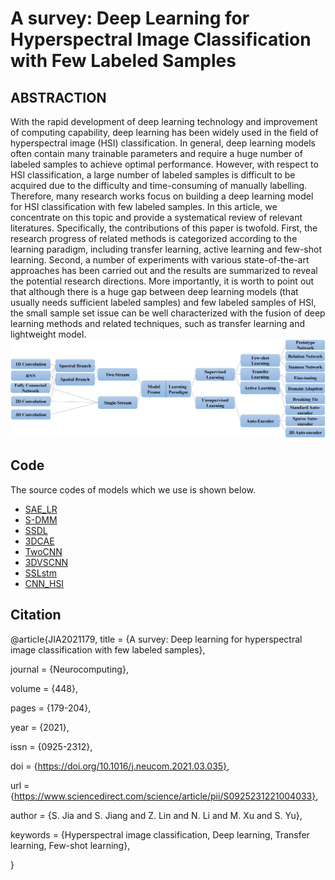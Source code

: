 # A survey: Deep Learning for Hyperspectral Image Classification with Few Labeled Samples
## ABSTRACTION 
With the rapid development of deep learning technology and improvement of computing capability, deep learning has been widely used in the field of hyperspectral image (HSI) classification. In general, deep learning models often contain many trainable parameters and require a huge number of labeled samples to achieve optimal performance. However, with respect to HSI classification, a large number of labeled samples is difficult to be acquired due to the difficulty and time-consuming of manually labelling. Therefore, many research works focus on building a deep learning model for HSI classification with few labeled samples. In this article, we concentrate on this topic and provide a systematical review of relevant literatures. Specifically, the contributions of this paper is twofold. First, the research progress of related methods is categorized according to the learning paradigm, including transfer learning, active learning and few-shot learning. Second, a number of experiments with various state-of-the-art approaches has been carried out and the results are summarized to reveal the potential research directions. More importantly, it is worth to point out that although there is a huge gap between deep learning models (that usually needs sufficient labeled samples) and few labeled samples of HSI, the small sample set issue can be well characterized with the fusion of deep learning methods and related techniques, such as transfer learning and lightweight model. 
![model_frame](image/model_frame_solid.jpg)
## Code
The source codes of models which we use is shown below.
* [SAE_LR](https://github.com/ShuGuoJ/SAE-LR.git)
* [S-DMM](https://github.com/ShuGuoJ/S-DMM.git)
* [SSDL](https://github.com/ShuGuoJ/SSDL.git)
* [3DCAE](https://github.com/ShuGuoJ/3DCAE-hyperspectral-classification.git)
* [TwoCNN](https://github.com/ShuGuoJ/TwoCnn.git)
* [3DVSCNN](https://github.com/ShuGuoJ/3DVSCNN.git)
* [SSLstm](https://github.com/ShuGuoJ/SSLstm.git)
* [CNN_HSI](https://github.com/ShuGuoJ/CNN-HSI.git)

## Citation
@article{JIA2021179,
title = {A survey: Deep learning for hyperspectral image classification with few labeled samples},

journal = {Neurocomputing},

volume = {448},

pages = {179-204},

year = {2021},

issn = {0925-2312},

doi = {https://doi.org/10.1016/j.neucom.2021.03.035},

url = {https://www.sciencedirect.com/science/article/pii/S0925231221004033},

author = {S. Jia and S. Jiang and Z. Lin and N. Li and M. Xu and S. Yu},

keywords = {Hyperspectral image classification, Deep learning, Transfer learning, Few-shot learning},

}
